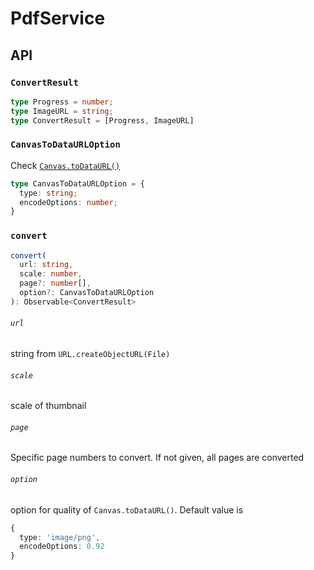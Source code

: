 # PdfService

## API
### `ConvertResult`
```typescript
type Progress = number;
type ImageURL = string;
type ConvertResult = [Progress, ImageURL]
```

### `CanvasToDataURLOption`
Check [`Canvas.toDataURL()`](https://developer.mozilla.org/en-US/docs/Web/API/HTMLCanvasElement/toDataURL)
```typescript
type CanvasToDataURLOption = {
  type: string;
  encodeOptions: number;
}
```
### `convert`
```typescript
convert(
  url: string,
  scale: number, 
  page?: number[],
  option?: CanvasToDataURLOption
): Observable<ConvertResult>
```
###### `url`
string from `URL.createObjectURL(File)`

###### `scale`
scale of thumbnail

###### `page`
Specific page numbers to convert. If not given, all pages are converted

###### `option`
option for quality of `Canvas.toDataURL()`. Default value is 
```typescript
{
  type: 'image/png',
  encodeOptions: 0.92
}
```
